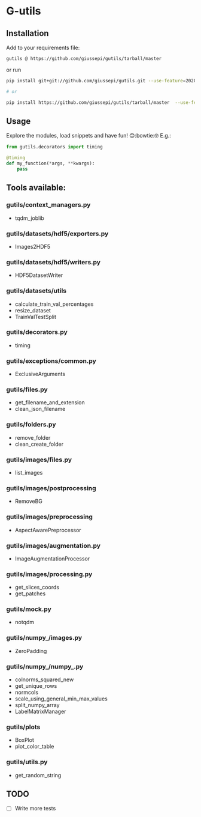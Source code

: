 
# G-utils

## Installation

Add to your requirements file:

`gutils @ https://github.com/giussepi/gutils/tarball/master`

or run

```bash
pip install git+git://github.com/giussepi/gutils.git --use-feature=2020-resolver --no-cache-dir

# or

pip install https://github.com/giussepi/gutils/tarball/master  --use-feature=2020-resolver --no-cache-dir
```

## Usage

Explore the modules, load snippets and have fun! :blush::bowtie::nerd_face: E.g.:


```python
from gutils.decorators import timing

@timing
def my_function(*args, **kwargs):
    pass
```


## Tools available:
### gutils/context_managers.py
- tqdm_joblib

### gutils/datasets/hdf5/exporters.py
- Images2HDF5

### gutils/datasets/hdf5/writers.py
- HDF5DatasetWriter

### gutils/datasets/utils
- calculate_train_val_percentages
- resize_dataset
- TrainValTestSplit

### gutils/decorators.py
- timing

### gutils/exceptions/common.py
- ExclusiveArguments

### gutils/files.py
- get_filename_and_extension
- clean_json_filename

### gutils/folders.py
- remove_folder
- clean_create_folder

### gutils/images/files.py
- list_images

### gutils/images/postprocessing
- RemoveBG

### gutils/images/preprocessing
- AspectAwarePreprocessor

### gutils/images/augmentation.py
- ImageAugmentationProcessor

### gutils/images/processing.py
- get_slices_coords
- get_patches

### gutils/mock.py
- notqdm

### gutils/numpy_/images.py
- ZeroPadding

### gutils/numpy_/numpy_.py
- colnorms_squared_new
- get_unique_rows
- normcols
- scale_using_general_min_max_values
- split_numpy_array
- LabelMatrixManager

### gutils/plots
- BoxPlot
- plot_color_table

### gutils/utils.py
- get_random_string


## TODO
- [ ] Write more tests
